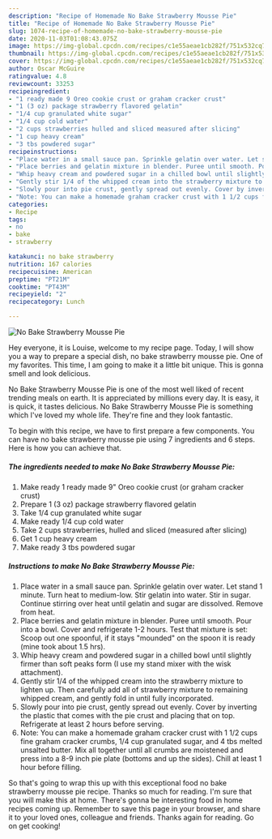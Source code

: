 ```yaml
---
description: "Recipe of Homemade No Bake Strawberry Mousse Pie"
title: "Recipe of Homemade No Bake Strawberry Mousse Pie"
slug: 1074-recipe-of-homemade-no-bake-strawberry-mousse-pie
date: 2020-11-03T01:08:43.075Z
image: https://img-global.cpcdn.com/recipes/c1e55aeae1cb282f/751x532cq70/no-bake-strawberry-mousse-pie-recipe-main-photo.jpg
thumbnail: https://img-global.cpcdn.com/recipes/c1e55aeae1cb282f/751x532cq70/no-bake-strawberry-mousse-pie-recipe-main-photo.jpg
cover: https://img-global.cpcdn.com/recipes/c1e55aeae1cb282f/751x532cq70/no-bake-strawberry-mousse-pie-recipe-main-photo.jpg
author: Oscar McGuire
ratingvalue: 4.8
reviewcount: 33253
recipeingredient:
- "1 ready made 9 Oreo cookie crust or graham cracker crust"
- "1 (3 oz) package strawberry flavored gelatin"
- "1/4 cup granulated white sugar"
- "1/4 cup cold water"
- "2 cups strawberries hulled and sliced measured after slicing"
- "1 cup heavy cream"
- "3 tbs powdered sugar"
recipeinstructions:
- "Place water in a small sauce pan. Sprinkle gelatin over water. Let stand 1 minute. Turn heat to medium-low. Stir gelatin into water. Stir in sugar. Continue stirring over heat until gelatin and sugar are dissolved. Remove from heat."
- "Place berries and gelatin mixture in blender. Puree until smooth. Pour into a bowl. Cover and refrigerate 1-2 hours. Test that mixture is set: Scoop out one spoonful, if it stays &#34;mounded&#34; on the spoon it is ready (mine took about 1.5 hrs)."
- "Whip heavy cream and powdered sugar in a chilled bowl until slightly firmer than soft peaks form (I use my stand mixer with the wisk attachment)."
- "Gently stir 1/4 of the whipped cream into the strawberry mixture to lighten up. Then carefully add all of strawberry mixture to remaining whipped cream, and gently fold in until fully incorporated."
- "Slowly pour into pie crust, gently spread out evenly. Cover by inverting the plastic that comes with the pie crust and placing that on top. Refrigerate at least 2 hours before serving."
- "Note: You can make a homemade graham cracker crust with 1 1/2 cups fine graham cracker crumbs, 1/4 cup granulated sugar, and 4 tbs melted unsalted butter. Mix all together until all crumbs are moistened and press into a 8-9 inch pie plate (bottoms and up the sides). Chill at least 1 hour before filling."
categories:
- Recipe
tags:
- no
- bake
- strawberry

katakunci: no bake strawberry 
nutrition: 167 calories
recipecuisine: American
preptime: "PT21M"
cooktime: "PT43M"
recipeyield: "2"
recipecategory: Lunch

---
```



![No Bake Strawberry Mousse Pie](https://img-global.cpcdn.com/recipes/c1e55aeae1cb282f/751x532cq70/no-bake-strawberry-mousse-pie-recipe-main-photo.jpg)

Hey everyone, it is Louise, welcome to my recipe page. Today, I will show you a way to prepare a special dish, no bake strawberry mousse pie. One of my favorites. This time, I am going to make it a little bit unique. This is gonna smell and look delicious.



No Bake Strawberry Mousse Pie is one of the most well liked of recent trending meals on earth. It is appreciated by millions every day. It is easy, it is quick, it tastes delicious. No Bake Strawberry Mousse Pie is something which I've loved my whole life. They're fine and they look fantastic.


To begin with this recipe, we have to first prepare a few components. You can have no bake strawberry mousse pie using 7 ingredients and 6 steps. Here is how you can achieve that.

<!--inarticleads1-->

##### The ingredients needed to make No Bake Strawberry Mousse Pie:

1. Make ready 1 ready made 9&#34; Oreo cookie crust (or graham cracker crust)
1. Prepare 1 (3 oz) package strawberry flavored gelatin
1. Take 1/4 cup granulated white sugar
1. Make ready 1/4 cup cold water
1. Take 2 cups strawberries, hulled and sliced (measured after slicing)
1. Get 1 cup heavy cream
1. Make ready 3 tbs powdered sugar




<!--inarticleads2-->

##### Instructions to make No Bake Strawberry Mousse Pie:

1. Place water in a small sauce pan. Sprinkle gelatin over water. Let stand 1 minute. Turn heat to medium-low. Stir gelatin into water. Stir in sugar. Continue stirring over heat until gelatin and sugar are dissolved. Remove from heat.
1. Place berries and gelatin mixture in blender. Puree until smooth. Pour into a bowl. Cover and refrigerate 1-2 hours. Test that mixture is set: Scoop out one spoonful, if it stays &#34;mounded&#34; on the spoon it is ready (mine took about 1.5 hrs).
1. Whip heavy cream and powdered sugar in a chilled bowl until slightly firmer than soft peaks form (I use my stand mixer with the wisk attachment).
1. Gently stir 1/4 of the whipped cream into the strawberry mixture to lighten up. Then carefully add all of strawberry mixture to remaining whipped cream, and gently fold in until fully incorporated.
1. Slowly pour into pie crust, gently spread out evenly. Cover by inverting the plastic that comes with the pie crust and placing that on top. Refrigerate at least 2 hours before serving.
1. Note: You can make a homemade graham cracker crust with 1 1/2 cups fine graham cracker crumbs, 1/4 cup granulated sugar, and 4 tbs melted unsalted butter. Mix all together until all crumbs are moistened and press into a 8-9 inch pie plate (bottoms and up the sides). Chill at least 1 hour before filling.




So that's going to wrap this up with this exceptional food no bake strawberry mousse pie recipe. Thanks so much for reading. I'm sure that you will make this at home. There's gonna be interesting food in home recipes coming up. Remember to save this page in your browser, and share it to your loved ones, colleague and friends. Thanks again for reading. Go on get cooking!
